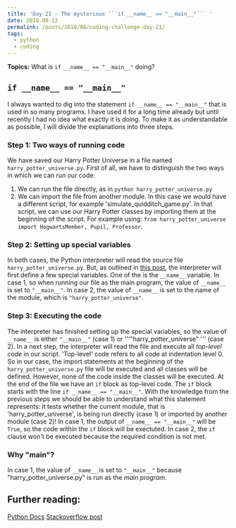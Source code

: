 ```yaml
---
title: 'Day 21 - The mysterious ```if __name__ == "__main__"``` '
date: 2018-08-12
permalink: /posts/2018/08/coding-challenge-day-21/
tags:
  - python
  - coding
---
```


**Topics:** What is ```if __name__ == "__main__"``` doing?

## ```if __name__ == "__main__"```

I always wanted to dig into the statement ```if __name__ == "__main__"``` that is used in so many programs. I have used it for a long time already but until recently I had no idea what exactly it is doing. To make it as understandable as possible, I will divide the explanations into three steps.

### Step 1: Two ways of running code

We have saved our Harry Potter Universe in a file named ```harry_potter_universe.py```. First of all, we have to distinguish the two ways in which we can run our code:   
1. We can run the file directly, as in ```python harry_potter_universe.py```   
2. We can import the file from another module. In this case we would have a different script, for example 'simulate_quidditch_game.py'. In that script, we can use our Harry Potter classes by importing them at the beginning of the script. For example using: ```from harry_potter_universe import HogwartsMember, Pupil, Professor```.   
    
### Step 2: Setting up special variables

In both cases, the Python interpreter will read the source file ```harry_potter_universe.py```. But, as outlined in [this post](https://stackoverflow.com/questions/419163/what-does-if-name-main-do), the interpreter will first define a few special variables. One of the is the ```__name__``` variable. In case 1, so when running our file as the main program, the value of ```__name__``` is set to ```"__main__"```. In case 2, the value of ```__name__``` is set to the name of the module, which is ```"harry_potter_universe"```. 

### Step 3: Executing the code

The interpreter has finished setting up the special variables, so the value of ```__name__``` is either ```"__main__"``` (case 1) or '''"harry_potter_universe" ''' (case 2). In a next step, the interpreter will read the file and execute all *top-level code* in our script. 'Top-level' code refers to all code at indentation level 0. So in our case, the import statements at the beginning of the ```harry_potter_universe.py``` file will be executed and all classes will be defined. However, none of the code inside the classes will be executed. At the end of the file we have an ```if``` block as top-level code. The ```if``` block starts with the line ```if __name__ == "__main__"```. With the knowledge from the previous steps we should be able to understand what this statement represents: it tests whether the current module, that is 'harry_potter_universe', is being run directly (case 1) or imported by another module (case 2)! In case 1, the output of ```__name__ == "__main__"``` will be ```True```, so the code within the ```if``` block will be exectuted. In case 2, the ```if``` clause won't be executed because the required condition is not met.


### Why "main"?

In case 1, the value of ```__name__``` is set to ```"__main__"``` because "harry_potter_universe.py" is run as the *main program*.



## Further reading:
[Python Docs](https://docs.python.org/3/library/__main__.html)
[Stackoverflow post](https://stackoverflow.com/questions/419163/what-does-if-name-main-do)

